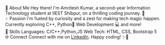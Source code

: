 <div>👋 About Me
Hey there! I'm Amritesh Kumar, a second-year Information Technology student at IIEST Shibpur, on a thrilling coding journey. 🚀
</div>
<div>
💡 Passion
I'm fueled by curiosity and a zest for making tech magic happen. Currently exploring C++, Python🐍 Web Development 💻 and more!
</div>
<div>
🔧 Skills
Languages: C/C++,Python,JS
Web Tech: HTML, CSS, Bootstrap 5
</div>
<div>
🌐 Connect
Connect with me on <a href="https://www.linkedin.com/in/amritesh-kumar-773b9929">LinkedIn</a>. Happy coding! ✨🚀
  </div>
<!--
**AmriteshKr24/AmriteshKr24** is a ✨ _special_ ✨ repository because its `README.md` (this file) appears on your GitHub profile.

Here are some ideas to get you started:

- 🔭 I’m currently working on ...
- 🌱 I’m currently learning ...
- 👯 I’m looking to collaborate on ...
- 🤔 I’m looking for help with ...
- 💬 Ask me about ...
- 📫 How to reach me: ...
- 😄 Pronouns: ...
- ⚡ Fun fact: ...
-->
